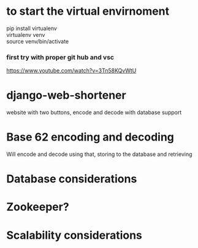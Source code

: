 # to start the virtual envirnoment
pip install virtualenv  
virtualenv venv  
source venv/bin/activate  

### first try with proper git hub and vsc
https://www.youtube.com/watch?v=3Tn58KQvWtU

# django-web-shortener
website with two buttons, encode and decode with database support


# Base 62 encoding and decoding  
Will encode and decode using that, storing to the database and retrieving


# Database considerations  



# Zookeeper?  



# Scalability considerations  
